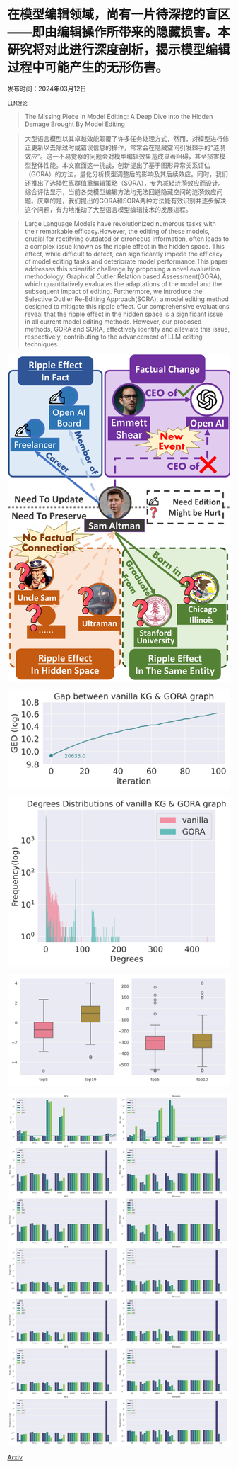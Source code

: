 # 在模型编辑领域，尚有一片待深挖的盲区——即由编辑操作所带来的隐藏损害。本研究将对此进行深度剖析，揭示模型编辑过程中可能产生的无形伤害。

发布时间：2024年03月12日

`LLM理论`

> The Missing Piece in Model Editing: A Deep Dive into the Hidden Damage Brought By Model Editing

> 大型语言模型以其卓越效能颠覆了许多任务处理方式，然而，对模型进行修正更新以去除过时或错误信息的操作，常常会在隐藏空间引发棘手的“涟漪效应”。这一不易觉察的问题会对模型编辑效果造成显著阻碍，甚至损害模型整体性能。本文直面这一挑战，创新提出了基于图形异常关系评估（GORA）的方法，量化分析模型调整后的影响及其后续效应。同时，我们还推出了选择性离群值重编辑策略（SORA），专为减轻涟漪效应而设计。综合评估显示，当前各类模型编辑方法均无法回避隐藏空间的涟漪效应问题。庆幸的是，我们提出的GORA和SORA两种方法能有效识别并逐步解决这个问题，有力地推动了大型语言模型编辑技术的发展进程。

> Large Language Models have revolutionized numerous tasks with their remarkable efficacy.However, the editing of these models, crucial for rectifying outdated or erroneous information, often leads to a complex issue known as the ripple effect in the hidden space. This effect, while difficult to detect, can significantly impede the efficacy of model editing tasks and deteriorate model performance.This paper addresses this scientific challenge by proposing a novel evaluation methodology, Graphical Outlier Relation based Assessment(GORA), which quantitatively evaluates the adaptations of the model and the subsequent impact of editing. Furthermore, we introduce the Selective Outlier Re-Editing Approach(SORA), a model editing method designed to mitigate this ripple effect. Our comprehensive evaluations reveal that the ripple effect in the hidden space is a significant issue in all current model editing methods. However, our proposed methods, GORA and SORA, effectively identify and alleviate this issue, respectively, contributing to the advancement of LLM editing techniques.

![在模型编辑领域，尚有一片待深挖的盲区——即由编辑操作所带来的隐藏损害。本研究将对此进行深度剖析，揭示模型编辑过程中可能产生的无形伤害。](../../../paper_images/2403.07825/x1.png)

![在模型编辑领域，尚有一片待深挖的盲区——即由编辑操作所带来的隐藏损害。本研究将对此进行深度剖析，揭示模型编辑过程中可能产生的无形伤害。](../../../paper_images/2403.07825/GED.jpg)

![在模型编辑领域，尚有一片待深挖的盲区——即由编辑操作所带来的隐藏损害。本研究将对此进行深度剖析，揭示模型编辑过程中可能产生的无形伤害。](../../../paper_images/2403.07825/Distributions.jpg)

![在模型编辑领域，尚有一片待深挖的盲区——即由编辑操作所带来的隐藏损害。本研究将对此进行深度剖析，揭示模型编辑过程中可能产生的无形伤害。](../../../paper_images/2403.07825/fig4.jpg)

![在模型编辑领域，尚有一片待深挖的盲区——即由编辑操作所带来的隐藏损害。本研究将对此进行深度剖析，揭示模型编辑过程中可能产生的无形伤害。](../../../paper_images/2403.07825/appendix.jpg)

[Arxiv](https://arxiv.org/abs/2403.07825)